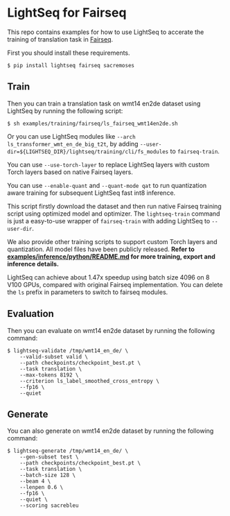 # LightSeq for Fairseq
This repo contains examples for how to use LightSeq to accerate the training of translation task in [Fairseq](https://github.com/pytorch/fairseq).

First you should install these requirements.
```shell
$ pip install lightseq fairseq sacremoses
```

## Train
Then you can train a translation task on wmt14 en2de dataset using LightSeq by running the following script:
```shell
$ sh examples/training/fairseq/ls_fairseq_wmt14en2de.sh
```

Or you can use LightSeq modules like `--arch ls_transformer_wmt_en_de_big_t2t`,
by adding `--user-dir=${LIGHTSEQ_DIR}/lightseq/training/cli/fs_modules`
to `fairseq-train`.

You can use `--use-torch-layer` to replace LightSeq layers with custom Torch layers based on native Fairseq layers.

You can use `--enable-quant` and `--quant-mode qat` to run quantization aware training for subsequent LightSeq fast int8 inference.

This script firstly download the dataset and then run native Fairseq
training script using optimized model and optimizer.
The `lightseq-train` command is just a easy-to-use wrapper of `fairseq-train` with adding
LightSeq to `--user-dir`.

We also provide other training scripts to support custom Torch layers and quantization. All model files have been publicly released. **Refer to [examples/inference/python/README.md](../../../examples/inference/python/README.md) for more training, export and inference details.**

LightSeq can achieve about 1.47x speedup using batch size 4096 on 8 V100 GPUs,
compared with original Fairseq implementation. You can delete the `ls` prefix in parameters
to switch to fairseq modules.

## Evaluation
Then you can evaluate on wmt14 en2de dataset by running the following command:
```shell
$ lightseq-validate /tmp/wmt14_en_de/ \
    --valid-subset valid \
    --path checkpoints/checkpoint_best.pt \
    --task translation \
    --max-tokens 8192 \
    --criterion ls_label_smoothed_cross_entropy \
    --fp16 \
    --quiet
```

## Generate
You can also generate on wmt14 en2de dataset by running the following command:
```shell
$ lightseq-generate /tmp/wmt14_en_de/ \
    --gen-subset test \
    --path checkpoints/checkpoint_best.pt \
    --task translation \
    --batch-size 128 \
    --beam 4 \
    --lenpen 0.6 \
    --fp16 \
    --quiet \
    --scoring sacrebleu
```
